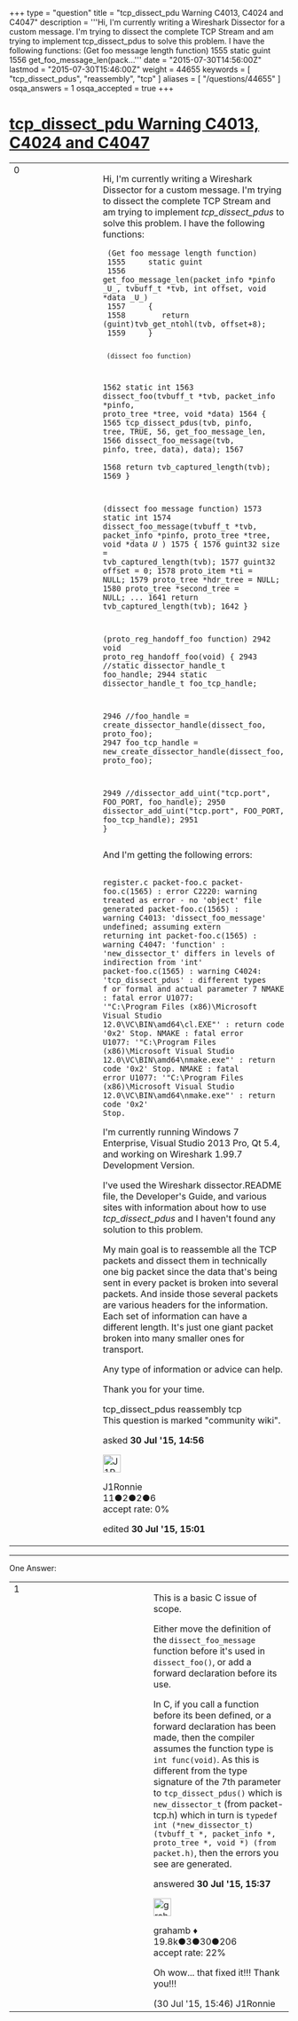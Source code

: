 +++
type = "question"
title = "tcp_dissect_pdu Warning C4013, C4024 and C4047"
description = '''Hi, I&#x27;m currently writing a Wireshark Dissector for a custom message. I&#x27;m trying to dissect the complete TCP Stream and am trying to implement tcp_dissect_pdus to solve this problem. I have the following functions:  (Get foo message length function)  1555 static guint   1556 get_foo_message_len(pack...'''
date = "2015-07-30T14:56:00Z"
lastmod = "2015-07-30T15:46:00Z"
weight = 44655
keywords = [ "tcp_dissect_pdus", "reassembly", "tcp" ]
aliases = [ "/questions/44655" ]
osqa_answers = 1
osqa_accepted = true
+++

<div class="headNormal">

# [tcp\_dissect\_pdu Warning C4013, C4024 and C4047](/questions/44655/tcp_dissect_pdu-warning-c4013-c4024-and-c4047)

</div>

<div id="main-body">

<div id="askform">

<table id="question-table" style="width:100%;"><colgroup><col style="width: 50%" /><col style="width: 50%" /></colgroup><tbody><tr class="odd"><td style="width: 30px; vertical-align: top"><div class="vote-buttons"><span id="post-44655-upvote" class="ajax-command post-vote up" rel="nofollow" title="I like this post (click again to cancel)"> </span><div id="post-44655-score" class="post-score" title="current number of votes">0</div><span id="post-44655-downvote" class="ajax-command post-vote down" rel="nofollow" title="I dont like this post (click again to cancel)"> </span> <span id="favorite-mark" class="ajax-command favorite-mark" rel="nofollow" title="mark/unmark this question as favorite (click again to cancel)"> </span><div id="favorite-count" class="favorite-count"></div></div></td><td><div id="item-right"><div class="question-body"><p>Hi, I'm currently writing a Wireshark Dissector for a custom message. I'm trying to dissect the complete TCP Stream and am trying to implement <em>tcp_dissect_pdus</em> to solve this problem. I have the following functions:</p><pre><code> (Get foo message length function)
 1555     static guint 
 1556     get_foo_message_len(packet_info *pinfo _U_, tvbuff_t *tvb, int offset, void *data _U_)
 1557     {
 1558        return (guint)tvb_get_ntohl(tvb, offset+8);
 1559     }

     (dissect foo function)
 1562     static int 
 1563     dissect_foo(tvbuff_t *tvb, packet_info *pinfo, proto_tree *tree, void *data)
 1564     {
 1565       tcp_dissect_pdus(tvb, pinfo, tree, TRUE, 56, get_foo_message_len, 
 1566                        dissect_foo_message(tvb, pinfo, tree, data), data);
 1567     
 1568       return tvb_captured_length(tvb);
 1569     }

 (dissect foo message function)
 1573     static int
 1574     dissect_foo_message(tvbuff_t *tvb, packet_info *pinfo, proto_tree *tree, void *data _U_ )
 1575     {
 1576       guint32 size = tvb_captured_length(tvb);
 1577       guint32 offset = 0;
 1578       proto_item *ti = NULL;
 1579       proto_tree *hdr_tree = NULL;
 1580       proto_tree *second_tree = NULL;
        ...
 1641        return tvb_captured_length(tvb);
 1642     }

 (proto_reg_handoff_foo function)
 2942     void proto_reg_handoff_foo(void) {
 2943     //static dissector_handle_t foo_handle;
 2944     static dissector_handle_t foo_tcp_handle;

 2946     //foo_handle = create_dissector_handle(dissect_foo, proto_foo);
 2947     foo_tcp_handle = new_create_dissector_handle(dissect_foo, proto_foo);

 2949     //dissector_add_uint(&quot;tcp.port&quot;, FOO_PORT, foo_handle);
 2950     dissector_add_uint(&quot;tcp.port&quot;, FOO_PORT, foo_tcp_handle);
 2951     }</code></pre><p>And I'm getting the following errors:</p><pre><code> register.c
 packet-foo.c
 packet-foo.c(1565) : error C2220: warning treated as error - no &#39;object&#39; file generated
 packet-foo.c(1565) : warning C4013: &#39;dissect_foo_message&#39; undefined; assuming extern returning int
 packet-foo.c(1565) : warning C4047: &#39;function&#39; : &#39;new_dissector_t&#39; differs in levels of indirection from &#39;int&#39;
 packet-foo.c(1565) : warning C4024: &#39;tcp_dissect_pdus&#39; : different types f
 or formal and actual parameter 7
 NMAKE : fatal error U1077: &#39;&quot;C:\Program Files (x86)\Microsoft Visual Studio 12.0\VC\BIN\amd64\cl.EXE&quot;&#39; : return code &#39;0x2&#39;
 Stop.
 NMAKE : fatal error U1077: &#39;&quot;C:\Program Files (x86)\Microsoft Visual Studio 12.0\VC\BIN\amd64\nmake.exe&quot;&#39; : return code &#39;0x2&#39;
 Stop.
 NMAKE : fatal error U1077: &#39;&quot;C:\Program Files (x86)\Microsoft Visual Studio 12.0\VC\BIN\amd64\nmake.exe&quot;&#39; : return code &#39;0x2&#39;
 Stop.</code></pre><p>I'm currently running Windows 7 Enterprise, Visual Studio 2013 Pro, Qt 5.4, and working on Wireshark 1.99.7 Development Version.</p><p>I've used the Wireshark dissector.README file, the Developer's Guide, and various sites with information about how to use <em>tcp_dissect_pdus</em> and I haven't found any solution to this problem.</p><p>My main goal is to reassemble all the TCP packets and dissect them in technically one big packet since the data that's being sent in every packet is broken into several packets. And inside those several packets are various headers for the information. Each set of information can have a different length. It's just one giant packet broken into many smaller ones for transport.</p><p>Any type of information or advice can help.</p><p>Thank you for your time.</p></div><div id="question-tags" class="tags-container tags"><span class="post-tag tag-link-tcp_dissect_pdus" rel="tag" title="see questions tagged &#39;tcp_dissect_pdus&#39;">tcp_dissect_pdus</span> <span class="post-tag tag-link-reassembly" rel="tag" title="see questions tagged &#39;reassembly&#39;">reassembly</span> <span class="post-tag tag-link-tcp" rel="tag" title="see questions tagged &#39;tcp&#39;">tcp</span></div><div id="question-controls" class="post-controls"><div class="community-wiki">This question is marked "community wiki".</div></div><div class="post-update-info-container"><div class="post-update-info post-update-info-user"><p>asked <strong>30 Jul '15, 14:56</strong></p><img src="https://secure.gravatar.com/avatar/66d32f7338820e81bed11c109bb8eaea?s=32&amp;d=identicon&amp;r=g" class="gravatar" width="32" height="32" alt="J1Ronnie&#39;s gravatar image" /><p><span>J1Ronnie</span><br />
<span class="score" title="11 reputation points">11</span><span title="2 badges"><span class="badge1">●</span><span class="badgecount">2</span></span><span title="2 badges"><span class="silver">●</span><span class="badgecount">2</span></span><span title="6 badges"><span class="bronze">●</span><span class="badgecount">6</span></span><br />
<span class="accept_rate" title="Rate of the user&#39;s accepted answers">accept rate:</span> <span title="J1Ronnie has no accepted answers">0%</span></p></div><div class="post-update-info post-update-info-edited"><p><span> edited <strong>30 Jul '15, 15:01</strong> </span></p></div></div><div id="comments-container-44655" class="comments-container"></div><div id="comment-tools-44655" class="comment-tools"></div><div class="clear"></div><div id="comment-44655-form-container" class="comment-form-container"></div><div class="clear"></div></div></td></tr></tbody></table>

------------------------------------------------------------------------

<div class="tabBar">

<span id="sort-top"></span>

<div class="headQuestions">

One Answer:

</div>

</div>

<span id="44657"></span>

<div id="answer-container-44657" class="answer accepted-answer">

<table style="width:100%;"><colgroup><col style="width: 50%" /><col style="width: 50%" /></colgroup><tbody><tr class="odd"><td style="width: 30px; vertical-align: top"><div class="vote-buttons"><span id="post-44657-upvote" class="ajax-command post-vote up" rel="nofollow" title="I like this post (click again to cancel)"> </span><div id="post-44657-score" class="post-score" title="current number of votes">1</div><span id="post-44657-downvote" class="ajax-command post-vote down" rel="nofollow" title="I dont like this post (click again to cancel)"> </span> <span class="accept-answer on" rel="nofollow" title="J1Ronnie has selected this answer as the correct answer"> </span></div></td><td><div class="item-right"><div class="answer-body"><p>This is a basic C issue of scope.</p><p>Either move the definition of the <code>dissect_foo_message</code> function before it's used in <code>dissect_foo()</code>, or add a forward declaration before its use.</p><p>In C, if you call a function before its been defined, or a forward declaration has been made, then the compiler assumes the function type is <code>int func(void)</code>. As this is different from the type signature of the 7th parameter to <code>tcp_dissect_pdus()</code> which is <code>new_dissector_t</code> (from packet-tcp.h) which in turn is <code>typedef int (*new_dissector_t)(tvbuff_t *, packet_info *, proto_tree *, void *) (from packet.h)</code>, then the errors you see are generated.</p></div><div class="answer-controls post-controls"></div><div class="post-update-info-container"><div class="post-update-info post-update-info-user"><p>answered <strong>30 Jul '15, 15:37</strong></p><img src="https://secure.gravatar.com/avatar/d2a7e24ca66604c749c7c88c1da8ff78?s=32&amp;d=identicon&amp;r=g" class="gravatar" width="32" height="32" alt="grahamb&#39;s gravatar image" /><p><span>grahamb ♦</span><br />
<span class="score" title="19834 reputation points"><span>19.8k</span></span><span title="3 badges"><span class="badge1">●</span><span class="badgecount">3</span></span><span title="30 badges"><span class="silver">●</span><span class="badgecount">30</span></span><span title="206 badges"><span class="bronze">●</span><span class="badgecount">206</span></span><br />
<span class="accept_rate" title="Rate of the user&#39;s accepted answers">accept rate:</span> <span title="grahamb has 274 accepted answers">22%</span></p></div></div><div id="comments-container-44657" class="comments-container"><span id="44658"></span><div id="comment-44658" class="comment"><div id="post-44658-score" class="comment-score"></div><div class="comment-text"><p>Oh wow... that fixed it!!! Thank you!!!</p></div><div id="comment-44658-info" class="comment-info"><span class="comment-age">(30 Jul '15, 15:46)</span> <span class="comment-user userinfo">J1Ronnie</span></div></div></div><div id="comment-tools-44657" class="comment-tools"></div><div class="clear"></div><div id="comment-44657-form-container" class="comment-form-container"></div><div class="clear"></div></div></td></tr></tbody></table>

</div>

<div class="paginator-container-left">

</div>

</div>

</div>

